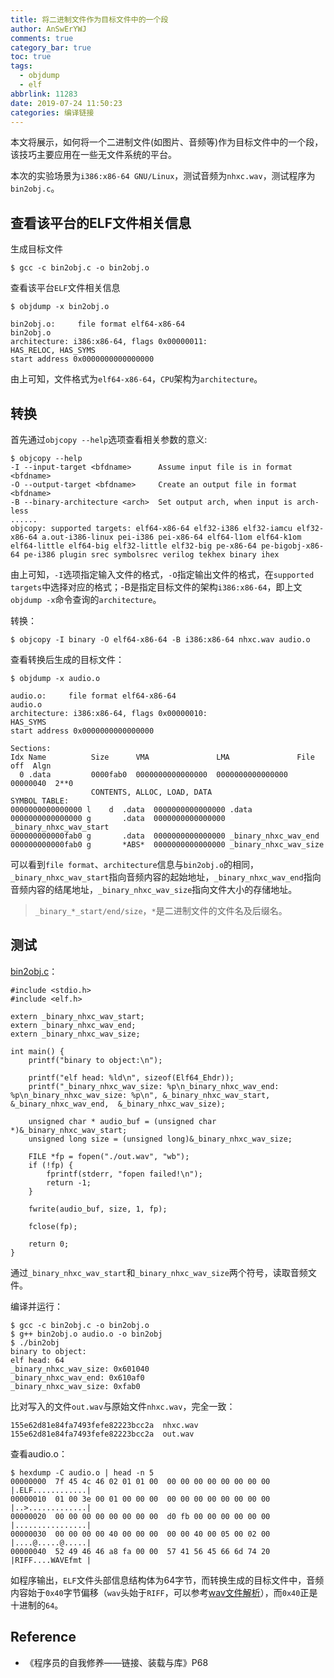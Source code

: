 ```yaml
---
title: 将二进制文件作为目标文件中的一个段
author: AnSwErYWJ
comments: true
category_bar: true
toc: true
tags:
  - objdump
  - elf
abbrlink: 11283
date: 2019-07-24 11:50:23
categories: 编译链接
---
```


本文将展示，如何将一个二进制文件(如图片、音频等)作为目标文件中的一个段，该技巧主要应用在一些无文件系统的平台。

<!--more-->

本次的实验场景为`i386:x86-64 GNU/Linux`，测试音频为`nhxc.wav`，测试程序为`bin2obj.c`。

## 查看该平台的ELF文件相关信息
生成目标文件
```
$ gcc -c bin2obj.c -o bin2obj.o
```

查看该平台`ELF`文件相关信息
```
$ objdump -x bin2obj.o

bin2obj.o:     file format elf64-x86-64
bin2obj.o
architecture: i386:x86-64, flags 0x00000011:
HAS_RELOC, HAS_SYMS
start address 0x0000000000000000
```
由上可知，文件格式为`elf64-x86-64`，`CPU`架构为`architecture`。

## 转换
首先通过`objcopy --help`选项查看相关参数的意义:
```
$ objcopy --help
-I --input-target <bfdname>      Assume input file is in format <bfdname>
-O --output-target <bfdname>     Create an output file in format <bfdname>
-B --binary-architecture <arch>  Set output arch, when input is arch-less
......
objcopy: supported targets: elf64-x86-64 elf32-i386 elf32-iamcu elf32-x86-64 a.out-i386-linux pei-i386 pei-x86-64 elf64-l1om elf64-k1om elf64-little elf64-big elf32-little elf32-big pe-x86-64 pe-bigobj-x86-64 pe-i386 plugin srec symbolsrec verilog tekhex binary ihex
```
由上可知，`-I`选项指定输入文件的格式，`-O`指定输出文件的格式，在`supported targets`中选择对应的格式；-B是指定目标文件的架构`i386:x86-64`，即上文`objdump -x`命令查询的`architecture`。

转换：
```
$ objcopy -I binary -O elf64-x86-64 -B i386:x86-64 nhxc.wav audio.o
```

查看转换后生成的目标文件：
```
$ objdump -x audio.o

audio.o:     file format elf64-x86-64
audio.o
architecture: i386:x86-64, flags 0x00000010:
HAS_SYMS
start address 0x0000000000000000

Sections:
Idx Name          Size      VMA               LMA               File off  Algn
  0 .data         0000fab0  0000000000000000  0000000000000000  00000040  2**0
                  CONTENTS, ALLOC, LOAD, DATA
SYMBOL TABLE:
0000000000000000 l    d  .data	0000000000000000 .data
0000000000000000 g       .data	0000000000000000 _binary_nhxc_wav_start
000000000000fab0 g       .data	0000000000000000 _binary_nhxc_wav_end
000000000000fab0 g       *ABS*	0000000000000000 _binary_nhxc_wav_size
```
可以看到`file format`、`architecture`信息与`bin2obj.o`的相同，`_binary_nhxc_wav_start`指向音频内容的起始地址，`_binary_nhxc_wav_end`指向音频内容的结尾地址，`_binary_nhxc_wav_size`指向文件大小的存储地址。
> `_binary_*_start/end/size`，`*`是二进制文件的文件名及后缀名。

## 测试
[bin2obj.c](https://github.com/AnSwErYWJ/DogFood/blob/master/C/bin2obj/bin2obj.c)：
```
#include <stdio.h>
#include <elf.h>

extern _binary_nhxc_wav_start;
extern _binary_nhxc_wav_end;
extern _binary_nhxc_wav_size;

int main() {
	printf("binary to object:\n");
    
	printf("elf head: %ld\n", sizeof(Elf64_Ehdr));
    printf("_binary_nhxc_wav_size: %p\n_binary_nhxc_wav_end: %p\n_binary_nhxc_wav_size: %p\n", &_binary_nhxc_wav_start, &_binary_nhxc_wav_end,  &_binary_nhxc_wav_size);

    unsigned char * audio_buf = (unsigned char *)&_binary_nhxc_wav_start;
    unsigned long size = (unsigned long)&_binary_nhxc_wav_size;

	FILE *fp = fopen("./out.wav", "wb");
	if (!fp) {
		fprintf(stderr, "fopen failed!\n");
		return -1;
	}

	fwrite(audio_buf, size, 1, fp);

	fclose(fp);

	return 0;
}
```
通过`_binary_nhxc_wav_start`和`_binary_nhxc_wav_size`两个符号，读取音频文件。

编译并运行：
```
$ gcc -c bin2obj.c -o bin2obj.o
$ g++ bin2obj.o audio.o -o bin2obj
$ ./bin2obj
binary to object:
elf head: 64
_binary_nhxc_wav_size: 0x601040
_binary_nhxc_wav_end: 0x610af0
_binary_nhxc_wav_size: 0xfab0
```
比对写入的文件`out.wav`与原始文件`nhxc.wav`，完全一致：
```
155e62d81e84fa7493fefe82223bcc2a  nhxc.wav
155e62d81e84fa7493fefe82223bcc2a  out.wav
```

查看audio.o：
```
$ hexdump -C audio.o | head -n 5
00000000  7f 45 4c 46 02 01 01 00  00 00 00 00 00 00 00 00  |.ELF............|
00000010  01 00 3e 00 01 00 00 00  00 00 00 00 00 00 00 00  |..>.............|
00000020  00 00 00 00 00 00 00 00  d0 fb 00 00 00 00 00 00  |................|
00000030  00 00 00 00 40 00 00 00  00 00 40 00 05 00 02 00  |....@.....@.....|
00000040  52 49 46 46 a8 fa 00 00  57 41 56 45 66 6d 74 20  |RIFF....WAVEfmt |
```
如程序输出，`ELF`文件头部信息结构体为64字节，而转换生成的目标文件中，音频内容始于`0x40`字节偏移（`wav`头始于`RIFF`，可以参考[wav文件解析](http://answerywj.com/2019/06/03/wav/)），而`0x40`正是十进制的`64`。


## Reference
- 《程序员的自我修养——链接、装载与库》P68
